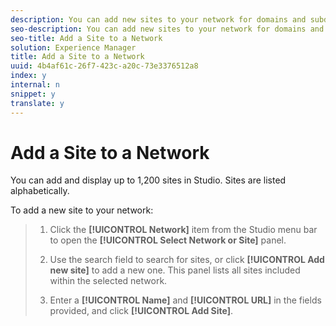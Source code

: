 ```yaml
---
description: You can add new sites to your network for domains and subdomains that share the same user profiles.
seo-description: You can add new sites to your network for domains and subdomains that share the same user profiles.
seo-title: Add a Site to a Network
solution: Experience Manager
title: Add a Site to a Network
uuid: 4b4af61c-26f7-423c-a20c-73e3376512a8
index: y
internal: n
snippet: y
translate: y
---
```


# Add a Site to a Network

You can add and display up to 1,200 sites in Studio. Sites are listed alphabetically.

To add a new site to your network:

>1. Click the **[!UICONTROL  Network]** item from the Studio menu bar to open the **[!UICONTROL  Select Network or Site]** panel.
>1. Use the search field to search for sites, or click **[!UICONTROL  Add new site]** to add a new one.
>   This panel lists all sites included within the selected network.
>
>1. Enter a **[!UICONTROL  Name]** and **[!UICONTROL  URL]** in the fields provided, and click **[!UICONTROL  Add Site]**.
